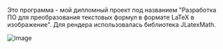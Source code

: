 Это программа - мой дипломный проект под названием "Разработка ПО для преобразования текстовых формул в формате LaTeX в изображение".
Для рендера использовалась библиотека JLatexMath.

![image](https://github.com/EkoRiri/PhotoFormula/assets/73614753/147e87c7-b895-4727-8e89-2fa474ea22a5)
